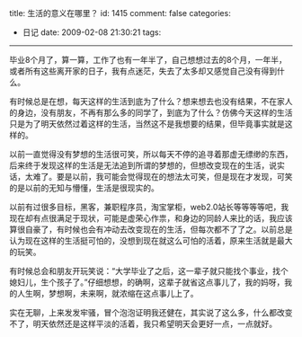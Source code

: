 title: 生活的意义在哪里？
id: 1415
comment: false
categories:
  - 日记
date: 2009-02-08 21:30:21
tags:
---

毕业8个月了，算一算，工作了也有一年半了，自己想想过去的8个月，一年半，或者所有这些离开家的日子，我有点迷茫，失去了太多却又感觉自己没有得到什么。

有时候总是在想，每天这样的生活到底为了什么？想来想去也没有结果，不在家人的身边，没有朋友，不再有那么多的同学了，到底为了什么？仿佛今天这样的生活只是为了明天依然过着这样的生活，当然这不是我想要的结果，但毕竟事实就是这样的。

以前一直觉得没有梦想的生活很可笑，所以每天不停的追寻着那虚无缥缈的东西，后来终于发现这样的生活是无法追到所谓的梦想的，但想改变现在的生活，说实话，太难了。要是以前，我可能会觉得现在的想法太可笑，但是现在才发现，可笑的是以前的无知与懵懂，生活是很现实的。

以前有过很多目标，黑客，兼职程序员，淘宝掌柜，web2.0站长等等等等吧，我现在却有点很满足于现状，可能是虚荣心作祟，和身边的同龄人来比的话，我应该算很自豪了，有时候也会有冲动去改变现在的生活，但每次都不了了之。以前总是认为现在这样的生活挺可怕的，没想到现在就这么可怕的活着，原来生活就是最大的玩笑。

有时候总会和朋友开玩笑说：“大学毕业了之后，这一辈子就只能找个事业，找个媳妇儿，生个孩子了。”仔细想想，的确啊，这辈子就省这点事儿了，我的妈呀，我的人生啊，梦想啊，未来啊，就浓缩在这点事儿上了。

实在无聊，上来发发牢骚，冒个泡泡证明我还健在，其实说了这么多，什么都改变不了，明天依然还是这样平淡的活着，我只希望明天会更好一点，一点就好。
